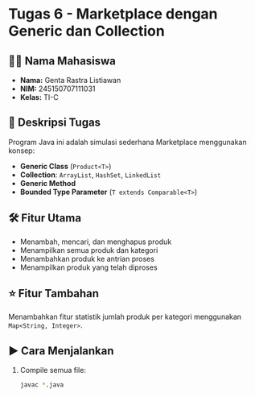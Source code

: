 # Tugas 6 - Marketplace dengan Generic dan Collection

## 👨‍💻 Nama Mahasiswa
- **Nama:** Genta Rastra Listiawan  
- **NIM:** 245150707111031  
- **Kelas:** TI-C

## 🎯 Deskripsi Tugas
Program Java ini adalah simulasi sederhana Marketplace menggunakan konsep:
- **Generic Class** (`Product<T>`)
- **Collection**: `ArrayList`, `HashSet`, `LinkedList`
- **Generic Method**
- **Bounded Type Parameter** (`T extends Comparable<T>`)

## 🛠️ Fitur Utama
- Menambah, mencari, dan menghapus produk
- Menampilkan semua produk dan kategori
- Menambahkan produk ke antrian proses
- Menampilkan produk yang telah diproses

## ⭐ Fitur Tambahan
Menambahkan fitur statistik jumlah produk per kategori menggunakan `Map<String, Integer>`.

## ▶️ Cara Menjalankan
1. Compile semua file:
   ```bash
   javac *.java
